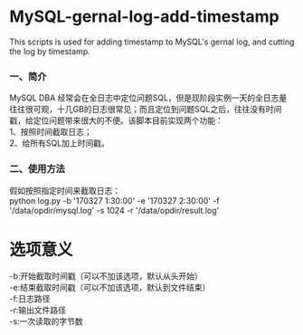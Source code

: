 # MySQL-gernal-log-add-timestamp
This scripts is used for adding timestamp to MySQL's gernal log, and cutting the log by timestamp.

### 一、简介
MySQL DBA 经常会在全日志中定位问题SQL，但是现阶段实例一天的全日志量往往很可观，十几GB的日志很常见；而且定位到问题SQL之后，往往没有时间戳，给定位问题带来很大的不便。该脚本目前实现两个功能：</br>
1、按照时间截取日志；</br>
2、给所有SQL加上时间戳。</br>

### 二、使用方法
假如按照指定时间来截取日志：</br>
python log.py -b '170327  1:30:00' -e '170327  2:30:00' -f '/data/opdir/mysql.log' -s 1024 -r '/data/opdir/result.log'</br>

# 选项意义
-b:开始截取时间戳（可以不加该选项，默认从头开始）</br>
-e:结束截取时间戳（可以不加该选项，默认到文件结束）</br>
-f:日志路径</br>
-r:输出文件路径</br>
-s:一次读取的字节数</br>
